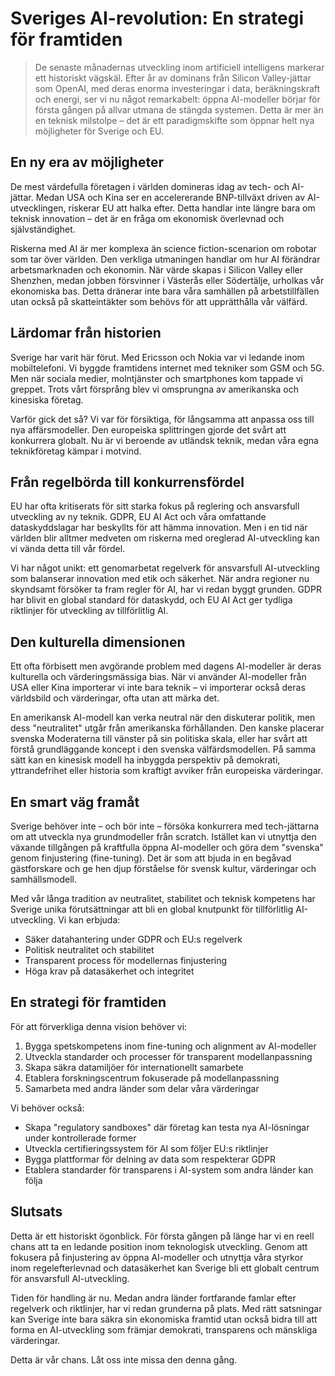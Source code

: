 # Sveriges AI-revolution: En strategi för framtiden

> De senaste månadernas utveckling inom artificiell intelligens markerar ett historiskt vägskäl. Efter år av dominans från Silicon Valley-jättar som OpenAI, med deras enorma investeringar i data, beräkningskraft och energi, ser vi nu något remarkabelt: öppna AI-modeller börjar för första gången på allvar utmana de stängda systemen. Detta är mer än en teknisk milstolpe – det är ett paradigmskifte som öppnar helt nya möjligheter för Sverige och EU.

## En ny era av möjligheter

De mest värdefulla företagen i världen domineras idag av tech- och AI-jättar. Medan USA och Kina ser en accelererande BNP-tillväxt driven av AI-utvecklingen, riskerar EU att halka efter. Detta handlar inte längre bara om teknisk innovation – det är en fråga om ekonomisk överlevnad och självständighet.

Riskerna med AI är mer komplexa än science fiction-scenarion om robotar som tar över världen. Den verkliga utmaningen handlar om hur AI förändrar arbetsmarknaden och ekonomin. När värde skapas i Silicon Valley eller Shenzhen, medan jobben försvinner i Västerås eller Södertälje, urholkas vår ekonomiska bas. Detta dränerar inte bara våra samhällen på arbetstillfällen utan också på skatteintäkter som behövs för att upprätthålla vår välfärd.

## Lärdomar från historien

Sverige har varit här förut. Med Ericsson och Nokia var vi ledande inom mobiltelefoni. Vi byggde framtidens internet med tekniker som GSM och 5G. Men när sociala medier, molntjänster och smartphones kom tappade vi greppet. Trots vårt försprång blev vi omsprungna av amerikanska och kinesiska företag.

Varför gick det så? Vi var för försiktiga, för långsamma att anpassa oss till nya affärsmodeller. Den europeiska splittringen gjorde det svårt att konkurrera globalt. Nu är vi beroende av utländsk teknik, medan våra egna teknikföretag kämpar i motvind.

## Från regelbörda till konkurrensfördel

EU har ofta kritiserats för sitt starka fokus på reglering och ansvarsfull utveckling av ny teknik. GDPR, EU AI Act och våra omfattande dataskyddslagar har beskyllts för att hämma innovation. Men i en tid när världen blir alltmer medveten om riskerna med oreglerad AI-utveckling kan vi vända detta till vår fördel.

Vi har något unikt: ett genomarbetat regelverk för ansvarsfull AI-utveckling som balanserar innovation med etik och säkerhet. När andra regioner nu skyndsamt försöker ta fram regler för AI, har vi redan byggt grunden. GDPR har blivit en global standard för dataskydd, och EU AI Act ger tydliga riktlinjer för utveckling av tillförlitlig AI.

## Den kulturella dimensionen

Ett ofta förbisett men avgörande problem med dagens AI-modeller är deras kulturella och värderingsmässiga bias. När vi använder AI-modeller från USA eller Kina importerar vi inte bara teknik – vi importerar också deras världsbild och värderingar, ofta utan att märka det.

En amerikansk AI-modell kan verka neutral när den diskuterar politik, men dess "neutralitet" utgår från amerikanska förhållanden. Den kanske placerar svenska Moderaterna till vänster på sin politiska skala, eller har svårt att förstå grundläggande koncept i den svenska välfärdsmodellen. På samma sätt kan en kinesisk modell ha inbyggda perspektiv på demokrati, yttrandefrihet eller historia som kraftigt avviker från europeiska värderingar.

## En smart väg framåt

Sverige behöver inte – och bör inte – försöka konkurrera med tech-jättarna om att utveckla nya grundmodeller från scratch. Istället kan vi utnyttja den växande tillgången på kraftfulla öppna AI-modeller och göra dem "svenska" genom finjustering (fine-tuning). Det är som att bjuda in en begåvad gästforskare och ge hen djup förståelse för svensk kultur, värderingar och samhällsmodell.

Med vår långa tradition av neutralitet, stabilitet och teknisk kompetens har Sverige unika förutsättningar att bli en global knutpunkt för tillförlitlig AI-utveckling. Vi kan erbjuda:

- Säker datahantering under GDPR och EU:s regelverk
- Politisk neutralitet och stabilitet
- Transparent process för modellernas finjustering
- Höga krav på datasäkerhet och integritet

## En strategi för framtiden

För att förverkliga denna vision behöver vi:

1. Bygga spetskompetens inom fine-tuning och alignment av AI-modeller
2. Utveckla standarder och processer för transparent modellanpassning
3. Skapa säkra datamiljöer för internationellt samarbete
4. Etablera forskningscentrum fokuserade på modellanpassning
5. Samarbeta med andra länder som delar våra värderingar

Vi behöver också:

- Skapa "regulatory sandboxes" där företag kan testa nya AI-lösningar under kontrollerade former
- Utveckla certifieringssystem för AI som följer EU:s riktlinjer
- Bygga plattformar för delning av data som respekterar GDPR
- Etablera standarder för transparens i AI-system som andra länder kan följa

## Slutsats

Detta är ett historiskt ögonblick. För första gången på länge har vi en reell chans att ta en ledande position inom teknologisk utveckling. Genom att fokusera på finjustering av öppna AI-modeller och utnyttja våra styrkor inom regelefterlevnad och datasäkerhet kan Sverige bli ett globalt centrum för ansvarsfull AI-utveckling.

Tiden för handling är nu. Medan andra länder fortfarande famlar efter regelverk och riktlinjer, har vi redan grunderna på plats. Med rätt satsningar kan Sverige inte bara säkra sin ekonomiska framtid utan också bidra till att forma en AI-utveckling som främjar demokrati, transparens och mänskliga värderingar.

Detta är vår chans. Låt oss inte missa den denna gång.
